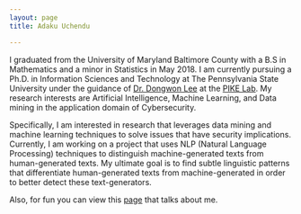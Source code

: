 ```yaml
---
layout: page
title: Adaku Uchendu 

---
```

I graduated from the University of Maryland Baltimore County with a B.S in Mathematics and a minor 
in Statistics in May 2018. I am currently pursuing a Ph.D. in Information Sciences and Technology at The
Pennsylvania State University under the guidance of [Dr. Dongwon Lee](http://pike.psu.edu/dongwon/) at the [PIKE Lab](http://pike.psu.edu/). My research interests are Artificial Intelligence, Machine Learning, and 
Data mining in the application domain of Cybersecurity. 

Specifically, I am interested in research that leverages data mining and machine learning techniques to 
solve issues that have security implications. Currently, I am working on a project that uses NLP (Natural 
Language Processing) techniques to distinguish machine-generated texts from human-generated texts. My ultimate goal is to find subtle linguistic patterns that differentiate human-generated texts from 
machine-generated in order to better detect these text-generators. 

Also, for fun you can view this [page](https://news.umbc.edu/adaku-uchendu-to-extend-passion-for-mathematics-through-information-sciences-ph-d-at-penn-state/) that talks about me. 
